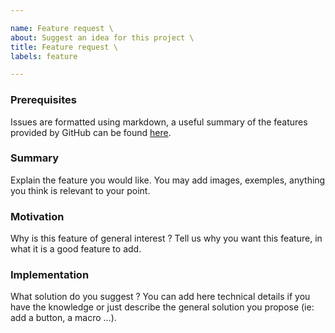 ```yaml
---

name: Feature request \
about: Suggest an idea for this project \
title: Feature request \
labels: feature

---
```


### Prerequisites

Issues are formatted using markdown, a useful summary of the features provided by GitHub can be
found [here](https://guides.github.com/pdfs/markdown-cheatsheet-online.pdf).

### Summary

Explain the feature you would like. You may add images, exemples, anything you think is relevant to your point.

### Motivation

Why is this feature of general interest ? Tell us why you want this feature, in what it is a good feature to add.

### Implementation

What solution do you suggest ? You can add here technical details if you have the knowledge or just describe the general
solution you propose (ie: add a button, a macro ...).